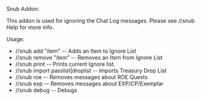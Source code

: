 Snub Addon:

This addon is used for ignoring the Chat Log messages. Please see //snub Help for more info.

Usage:

* //snub add "item" -- Adds an Item to Ignore List
* //snub remove "item" -- Removes an Item from Ignore List
* //snub print -- Prints current Ignore list.
* //snub import passlist|droplist -- Imports Treasury Drop List
* //snub roe  -- Removes messages about ROE Quests
* //snub exp  -- Removes messages about EXP/CP/Exemplar
* //snub debug -- Debugs
	
